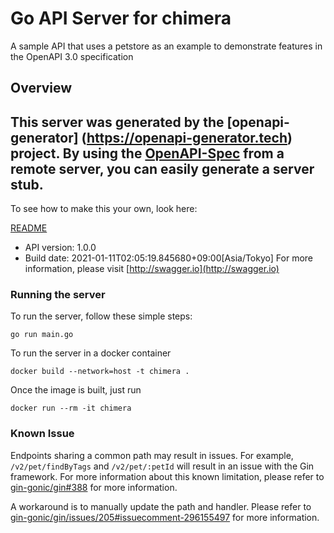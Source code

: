 # Go API Server for chimera

A sample API that uses a petstore as an example to demonstrate features in the OpenAPI 3.0 specification

## Overview
This server was generated by the [openapi-generator]
(https://openapi-generator.tech) project.
By using the [OpenAPI-Spec](https://github.com/OAI/OpenAPI-Specification) from a remote server, you can easily generate a server stub.  
-

To see how to make this your own, look here:

[README](https://openapi-generator.tech)

- API version: 1.0.0
- Build date: 2021-01-11T02:05:19.845680+09:00[Asia/Tokyo]
For more information, please visit [http://swagger.io](http://swagger.io)

### Running the server

To run the server, follow these simple steps:

```
go run main.go
```

To run the server in a docker container
```
docker build --network=host -t chimera .
```

Once the image is built, just run
```
docker run --rm -it chimera 
```

### Known Issue

Endpoints sharing a common path may result in issues. For example, `/v2/pet/findByTags` and `/v2/pet/:petId` will result in an issue with the Gin framework. For more information about this known limitation, please refer to [gin-gonic/gin#388](https://github.com/gin-gonic/gin/issues/388) for more information.

A workaround is to manually update the path and handler. Please refer to [gin-gonic/gin/issues/205#issuecomment-296155497](https://github.com/gin-gonic/gin/issues/205#issuecomment-296155497) for more information.

